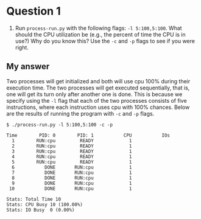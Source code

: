 # Question 1

1. Run `process-run.py` with the following flags: `-l 5:100,5:100`. What should the CPU utilization be (e.g., the percent of time the CPU is in use?) Why do you know this? Use the `-c` and `-p` flags to see if you were right.

## My answer

Two processes will get initialized and both will use cpu 100% during their execution time. The two processes will get executed sequentially, that is, one will get its turn only after another one is done. This is because we specify using the `-l` flag that each of the two processes consists of five instructions, where each instruction uses cpu with 100% chances. Below are the results of running the program with `-c` and `-p` flags.

```
$ ./process-run.py -l 5:100,5:100 -c -p

Time        PID: 0        PID: 1           CPU           IOs
  1        RUN:cpu         READY             1
  2        RUN:cpu         READY             1
  3        RUN:cpu         READY             1
  4        RUN:cpu         READY             1
  5        RUN:cpu         READY             1
  6           DONE       RUN:cpu             1
  7           DONE       RUN:cpu             1
  8           DONE       RUN:cpu             1
  9           DONE       RUN:cpu             1
 10           DONE       RUN:cpu             1

Stats: Total Time 10
Stats: CPU Busy 10 (100.00%)
Stats: IO Busy  0 (0.00%)
```
